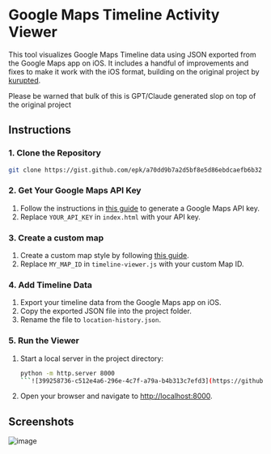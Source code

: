# Google Maps Timeline Activity Viewer

This tool visualizes Google Maps Timeline data using JSON exported from the Google Maps app on iOS. It includes a handful of improvements and fixes to make it work with the iOS format, building on the original project by [kurupted](https://github.com/kurupted/google-maps-timeline-viewer).


Please be warned that bulk of this is GPT/Claude generated slop on top of the original project


## Instructions

### 1. Clone the Repository

```bash
git clone https://gist.github.com/epk/a70dd9b7a2d5bf8e5d86ebdcaefb6b32
```

### 2. Get Your Google Maps API Key

1. Follow the instructions in [this guide](https://github.com/kurupted/google-maps-timeline-viewer?tab=readme-ov-file#obtain-a-google-maps-api-key) to generate a Google Maps API key.
2. Replace `YOUR_API_KEY` in `index.html` with your API key.

### 3. Create a custom map

1. Create a custom map style by following [this guide](https://developers.google.com/maps/documentation/javascript/cloud-customization/map-styles-leg#create-style).
2. Replace `MY_MAP_ID` in `timeline-viewer.js` with your custom Map ID.

### 4. Add Timeline Data

1. Export your timeline data from the Google Maps app on iOS.
2. Copy the exported JSON file into the project folder.
3. Rename the file to `location-history.json`.

### 5. Run the Viewer

1. Start a local server in the project directory:
   ```bash
   python -m http.server 8000
   ```![399258736-c512e4a6-296e-4c7f-a79a-b4b313c7efd3](https://github.com/user-attachments/assets/608e77a1-d2a0-43b7-8535-1ff2a307f37e)

2. Open your browser and navigate to [http://localhost:8000](http://localhost:8000).


## Screenshots

![image](https://gist.github.com/user-attachments/assets/c512e4a6-296e-4c7f-a79a-b4b313c7efd3)
